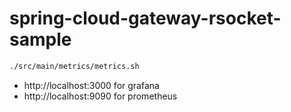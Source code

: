 # spring-cloud-gateway-rsocket-sample

```bash
./src/main/metrics/metrics.sh
```

- http://localhost:3000 for grafana
- http://localhost:9090 for prometheus